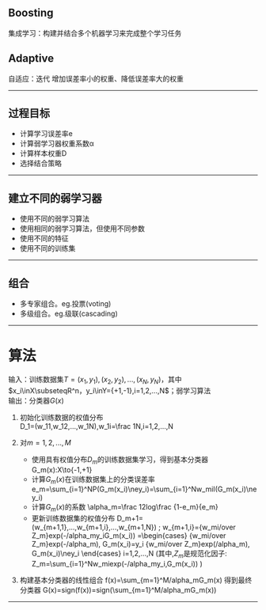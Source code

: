 
## Boosting  
集成学习：构建并结合多个机器学习来完成整个学习任务  
## Adaptive  
自适应：迭代 增加误差率小的权重、降低误差率大的权重  

***
## 过程目标  
* 计算学习误差率e
* 计算弱学习器权重系数α
* 计算样本权重D
* 选择结合策略
***
## 建立不同的弱学习器  
* 使用不同的弱学习算法
* 使用相同的弱学习算法，但使用不同参数
* 使用不同的特征
* 使用不同的训练集
***
## 组合  
* 多专家组合。eg.投票(voting)
* 多级组合。eg.级联(cascading)
***
# 算法
输入：训练数据集$T={(x_1,y_1),(x_2,y_2),...,(x_N,y_N)}$，其中$x_i\inX\subseteqR^n，y_i\inY={+1,-1},i=1,2,...,N$；弱学习算法  
输出：分类器$G(x)$
1. 初始化训练数据的权值分布  
D_1=(w_11,w_12,...,w_1N),w_1i=\frac 1N,i=1,2,...,N

2. 对$m=1,2,...,M$  
    - 使用具有权值分布$D_m$的训练数据集学习，得到基本分类器 G_m(x):X\to{-1,+1}
    - 计算$G_m(x)$在训练数据集上的分类误差率 e_m=\sum_{i=1}^NP(G_m(x_i)\ney_i)=\sum_{i=1}^Nw_miI(G_m(x_i)\ney_i)
    - 计算$G_m(x)$的系数 \alpha_m=\frac 12log\frac {1-e_m}{e_m}
    - 更新训练数据集的权值分布 D_m+1=(w_{m+1,1},...,w_{m+1,i},...,w_{m+1,N}) ; w_{m+1,i}={w_mi/over Z_m}exp(-/alpha_my_iG_m(x_i))
=\begin{cases}
{w_mi/over Z_m}exp(-/alpha_m), G_m(x_i)=y_i
{w_mi/over Z_m}exp(/alpha_m), G_m(x_i)\ney_i
\end{cases}
i=1,2,...,N
(其中,$Z_m$是规范化因子:
Z_m=\sum_{i=1}^Nw_miexp(-/alpha_my_i,G_m(x_i)) )
3. 构建基本分类器的线性组合 f(x)=\sum_{m=1}^M/alpha_mG_m(x) 得到最终分类器 G(x)=sign(f(x))=sign(\sum_{m=1}^M/alpha_mG_m(x))
***
